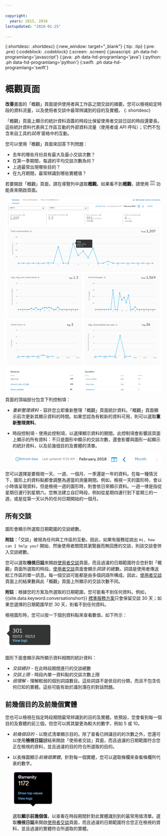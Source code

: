 ```yaml
---

copyright:
  years: 2015, 2018
lastupdated: "2018-01-25"

---
```


{:shortdesc: .shortdesc}
{:new_window: target="_blank"}
{:tip: .tip}
{:pre: .pre}
{:codeblock: .codeblock}
{:screen: .screen}
{:javascript: .ph data-hd-programlang='javascript'}
{:java: .ph data-hd-programlang='java'}
{:python: .ph data-hd-programlang='python'}
{:swift: .ph data-hd-programlang='swift'}

# 概觀頁面

**改善**畫面的「概觀」頁面提供使用者與工作區之間交談的摘要。您可以檢視給定時段的資料流量，以及使用者交談中最常辨識到的目的及實體。
{: shortdesc}

「概觀」頁面上顯示的統計資料涵蓋的時段比保留使用者交談日誌的時段還要長。這些統計資料代表與工作區互動的外部資料流量（使用者或 API 呼叫）；它們不包含來自工具的*試用* 窗格中的互動。

您可以使用「概觀」頁面來回答下列問題：

* 去年的哪些月份具有最大及最小交談次數？
* 在第一季期間，每週的平均交談次數為何？
* 上週最常出現哪些目的？
* 在九月期間，最常辨識到哪些實體值？

若要開啟「概觀」頁面，請在導覽列中選取**概觀**。如果看不到**概觀**，請使用 ![功能表](images/Menu_16.png) 功能表來開啟頁面。

  ![「概觀」頁面](images/oview.png)

頁面的頂端部分包含下列控制項：

* *重新整理資料* - 容許您立即重新整理「概觀」頁面統計資料。「概觀」頁面顯示前次更新其顯示資料的時間。如果您認為有較新的資料可用，則可以選取**重新整理資料**。
* 時段控制項 - 使用此控制項，以選擇顯示資料的期間。此控制項會影響該頁面上顯示的所有資料：不只是圖形中顯示的交談次數，還會影響與圖形一起顯示的統計資料，以及前幾個目的及實體的清單。

  ![時段控制項](images/oview-time.png)

您可以選擇是要檢視一天、一週、一個月、一季還是一年的資料。在每一種情況下，圖形上的資料點都會調整為適當的測量期間。例如，檢視一天的圖形時，會以小時值呈現資料，但是檢視一週的圖形時，則會依日來顯示資料。一週一律是指從星期日運行到星期六。您無法建立自訂時段，例如從星期四運行到下星期三的一週，或是從第一天以外的任何日期開始的一個月。

## 所有交談

圖形會顯示所選取日期範圍的交談總數。

**附註**：「交談」被視為任何與工作區的互動，因此，如果有服務從說出 `Hi, how can I help you?` 開始、然後使用者關閉其瀏覽器而無回應的交談，則該交談會併入交談總數。

您可以選取**檢視日誌**來開啟[使用者交談](logs_convo.html)頁面，而且過濾的日期範圍符合您針對「概觀」頁面所選取的時段。[使用者交談](logs_convo.html)頁面會顯示*詞語* 的總數。詞語是使用者傳送給工作區的單一訊息。每一個交談可能都是由多個詞語所構成。因此，[使用者交談](logs_convo.html)頁面上的結果數與此「概觀」頁面上所顯示的交談次數不同。

**附註**：根據您的方案及所選取的日期範圍，您可能看不到任何資料。例如，{{site.data.keyword.conversationshort}} [標準服務方案](logs_convo.html#log-limits)只會保留交談 30 天；如果您選擇的日期範圍早於 30 天，則看不到任何資料。

檢視圖形時，您可以按一下個別資料點來查看數值，如下所示：

![單一資料點](images/oview-point.png)

圖形下面會顯示與所顯示資料相關的統計資料：

* *交談總計* - 在此時段期間進行的交談總數
* *交談上限* - 時段內單一資料點的交談次數上限
* *弱理解* - 理解較弱的個別詞語數目。這些詞語不是依目的分類，而且不包含任何已知的實體。這些可能有助於識別潛在的對話問題。

## 前幾個目的及前幾個實體

您也可以檢視在指定時段期間最常辨識到的目的及實體。依預設，您會看到每一個目的及實體的前三個，但您可以將其變更為較大的數字，例如 5 或 10。

* *前幾個目的* - 以簡式清單顯示目的。除了查看已辨識目的的次數之外，您還可以使用**檢視日誌**鏈結來開啟「使用者交談」頁面，而且過濾的日期範圍符合您正在檢視的資料，並且過濾的目的符合所選取的目的。

* 以長條圖顯示*前幾個實體*。針對每一個實體，您可以選取條欄來查看條欄所代表的數字。

  ![實體資料氣球](images/oview-entity.png)

  選取**顯示前幾個值**，以查看在時段期間針對此實體識別到的最常用值清單。選取**檢視日誌**來開啟[使用者交談](logs_convo.html)頁面，而且過濾的日期範圍符合您正在檢視的資料，並且過濾的實體符合所選取的實體。
